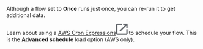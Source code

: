 Although a flow set to **Once** runs just once, you can re-run it to get additional data.

Learn about using a [AWS Cron Expressions](https://docs.aws.amazon.com/AmazonCloudWatch/latest/events/ScheduledEvents.html#CronExpressions)![External link](Images/pyn1722886689405.svg) to schedule your flow. This is the **Advanced schedule** load option (AWS only).

